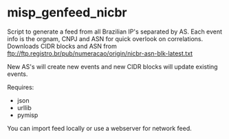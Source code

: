 # misp_genfeed_nicbr

Script to generate a feed from all Brazilian IP's separated by AS. Each event info is the orgnam, CNPJ and ASN for quick overlook on correlations. 
Downloads CIDR blocks and ASN from ftp://ftp.registro.br/pub/numeracao/origin/nicbr-asn-blk-latest.txt

New AS's will create new events and new CIDR blocks will update existing events.

Requires:
* json
* urllib
* pymisp

You can import feed locally or use a webserver for network feed.
